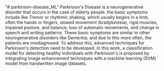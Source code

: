 "# parkinson-disease_ML" 
Parkinson's Disease is a neurogenerative disorder that occurs in the case of elderly people. the
basic symptoms include like Tremor or rhythmic shaking, which usually begins in a limb, often
the hands or fingers, slowed movement (bradykinesia), rigid muscles, impaired posture, and
balance, loss of automatic movements, and change in speech and writing patterns. These basic
symptoms are similar to other neurogenerative disorders like Dementia; and due to this
more often, the patients are misdiagnosed. To address this, advanced techniques for Parkinson's
detection need to be developed. In this work, a classification model for detecting healthy
individuals with Parkinson's is proposed by integrating Image enhancement techniques
with a machine learning (SVM) model from handwritten image datasets.
